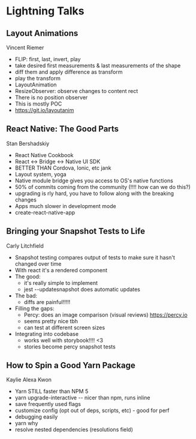 # Lightning Talks

## Layout Animations
Vincent Riemer
- FLIP: first, last, invert, play
- take desired first measurements & last measurements of the shape
- diff them and apply difference as transform
- play the transform
- LayoutAnimation
- ResizeObserver: observe changes to content rect
- There is no position observer
- This is mostly POC
- https://git.io/layoutanim

## React Native: The Good Parts
Stan Bershadskiy
- React Native Cookbook
- React <-> Bridge <-> Native UI SDK
- BETTER THAN Cordova, Ionic, etc jank
- Layout system, yoga
- Native module bridge gives you access to OS's native functions
- 50% of commits coming from the community (!!!! how can we do this?)
- upgrading is rly hard, you have to follow along with the breaking changes
- Apps much slower in development mode
- create-react-native-app

## Bringing your Snapshot Tests to Life
Carly Litchfield
- Snapshot testing compares output of tests to make sure it hasn't changed over time
- With react it's a rendered component
- The good:
    - it's really simple to implement
    - jest --updatesnapshot does automatic updates
- The bad:
    - diffs are painful!!!!!
- Filling the gaps:
    - Percy: does an image comparison (visual reviews) https://percy.io
    - seems pretty nice tbh
    - can test at different screen sizes
- Integrating into codebase
    - works well with storybook!!!! <3
    - stories become percy snapshot tests

## How to Spin a Good Yarn Package
Kaylie Alexa Kwon
- Yarn STILL faster than NPM 5
- yarn upgrade-interactive -- nicer than npm, runs inline
- save frequently used flags
- customize config (opt out of deps, scripts, etc) - good for perf
- debugging easily
- yarn why
- resolve nested dependencies (resolutions field)
